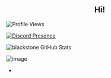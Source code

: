 <h2 align="center">Hi!</h2>

![Profile Views](https://komarev.com/ghpvc/?username=blackstone)


[![Discord Presence](https://lanyard-profile-readme.vercel.app/api/945045644966498315)](https://discord.com/users/945045644966498315)

![blackstone GitHub Stats](https://github-readme-stats.vercel.app/api?username=vichada&show_icons=true) 
 
![image](https://github.com/user-attachments/assets/f55f0c44-1351-488d-a8b8-f7be24be3ef8)

-
